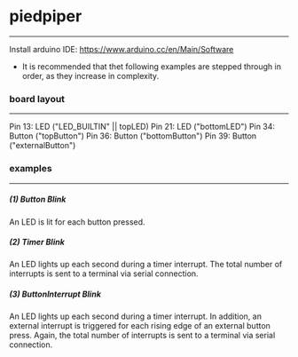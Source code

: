# piedpiper
---
Install arduino IDE: https://www.arduino.cc/en/Main/Software


- It is recommended that thet following examples are stepped through in order, as they increase in complexity.

### board layout
---
Pin 13:     LED ("LED_BUILTIN" || topLED)
Pin 21:     LED ("bottomLED")
Pin 34:     Button ("topButton")
Pin 36:     Button ("bottomButton")
Pin 39:     Button ("externalButton")

### examples
---
##### (1) Button Blink
An LED is lit for each button pressed.

##### (2) Timer Blink
An LED lights up each second during a timer interrupt. The total number of interrupts is sent to a terminal via serial connection.

##### (3) ButtonInterrupt Blink
An LED lights up each second during a timer interrupt. In addition, an external interrupt is triggered for each rising edge of an external button press. Again, the total number of interrupts is sent to a terminal via serial connection.